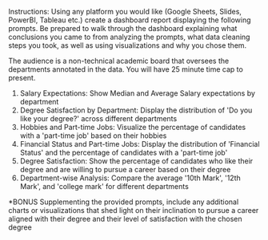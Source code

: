Instructions:
Using any platform you would like (Google Sheets, Slides, PowerBI, Tableau etc.) create a dashboard report displaying the following prompts.  Be prepared to walk through the dashboard explaining what conclusions you came to from analyzing the prompts, what data cleaning steps you took, as well as using visualizations and why you chose them.

The audience is a non-technical academic board that oversees the departments annotated in the data.  You will have 25 minute time cap to present.

1) Salary Expectations:
Show Median and Average Salary expectations by department
2) Degree Satisfaction by Department:
Display the distribution of 'Do you like your degree?' across different departments
3) Hobbies and Part-time Jobs:
Visualize the percentage of candidates with a 'part-time job' based on their hobbies
4) Financial Status and Part-time Jobs:
Display the distribution of 'Financial Status' and the percentage of candidates with a 'part-time job' 
5) Degree Satisfaction:
Show the percentage of candidates who like their degree and are willing to pursue a career based on their degree
6) Department-wise Analysis:
Compare the average '10th Mark', '12th Mark', and 'college mark' for different departments

*BONUS
Supplementing the provided prompts, include any additional charts or visualizations that shed light on their inclination to pursue a career aligned with their degree and their level of satisfaction with the chosen degree
